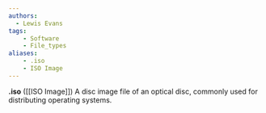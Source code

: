 ```yaml
---
authors:
  - Lewis Evans
tags:
    - Software
    - File_types
aliases:
    - .iso
    - ISO Image
---
```

**.iso** ([[ISO Image]]) A disc image file of an optical disc, commonly used for distributing operating systems.
